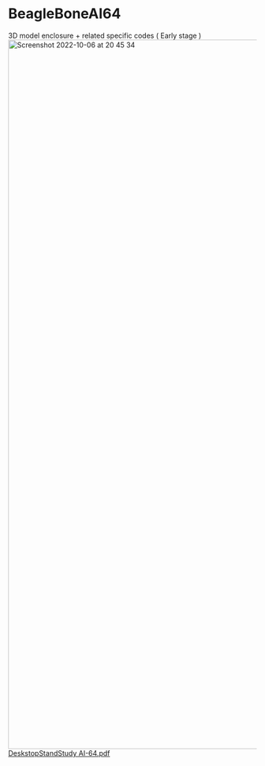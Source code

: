# BeagleBoneAI64
3D model enclosure + related specific codes ( Early stage )
<img width="1440" alt="Screenshot 2022-10-06 at 20 45 34" src="https://user-images.githubusercontent.com/80133330/194393807-ec25d915-26d3-4b8a-b9a8-7273003d4d50.png">
[DeskstopStandStudy AI-64.pdf](https://github.com/julien-poivret/BeagleBoneAI64/files/9733092/DeskstopStandStudy.AI-64-Vc.pdf)
